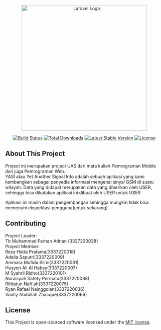<p align="center"><a href="https://laravel.com" target="_blank"><img src="https://raw.githubusercontent.com/laravel/art/master/logo-lockup/5%20SVG/2%20CMYK/1%20Full%20Color/laravel-logolockup-cmyk-red.svg" width="400" alt="Laravel Logo"></a></p>

<p align="center">
<a href="https://github.com/laravel/framework/actions"><img src="https://github.com/laravel/framework/workflows/tests/badge.svg" alt="Build Status"></a>
<a href="https://packagist.org/packages/laravel/framework"><img src="https://img.shields.io/packagist/dt/laravel/framework" alt="Total Downloads"></a>
<a href="https://packagist.org/packages/laravel/framework"><img src="https://img.shields.io/packagist/v/laravel/framework" alt="Latest Stable Version"></a>
<a href="https://packagist.org/packages/laravel/framework"><img src="https://img.shields.io/packagist/l/laravel/framework" alt="License"></a>
</p>

## About This Project

Project ini merupakan project UAS dari mata kuliah Pemrograman Mobile dan juga Pemrograman Web.</br>
YASI atau Yet Another Signal Info adalah sebuah aplikasi yang kami kembangkan sebagai penyedia informasi mengenai sinyal GSM di suatu wilayah. Data yang didapat merupakan data yang diberikan oleh USER, sehingga bisa dikatakan aplikasi ini dibuat oleh USER untuk USER</br>

Aplikasi ini masih dalam pengembangan sehingga mungkin tidak bisa memenuhi ekspektasi pengguna(untuk sekarang)

## Contributing

Project Leader:</br>
Tb Muhammad Farhan Adnan (3337220038)</br>
Project Member:</br>
Reza Hatta Pratama(3337220018)</br>
Adelia Saputri(3337220009)</br>
Ammara Mufida Silmi(3337220081)</br>
Husyen Ali Al Habsy(3337220007)</br>
M Syahril Ridho(3337220101)</br>
Nuraisyah Safety Permata(3337220068)</br>
Rifdatun Nafi'ah(3337220075)</br>
Ryan Rafael Nainggolan(3337220036)</br>
Voully Abdullah Zhacque(3337220066)</br>

## License

This Project is open-sourced software licensed under the [MIT license](https://opensource.org/licenses/MIT).
